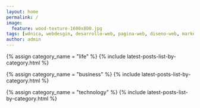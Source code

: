 ```yaml
---
layout: home
permalink: /
image:
  feature: wood-texture-1600x800.jpg
tags: [wdnica, webdesgin, desarrollo-web, pagina-web, diseno-web, marketing, emarketing, vida, negocios, life, business, tecnologia, technology, html5, lifenbiz, life-and-business, vida-y-negocios, productivity, management, starup, fitness, health]
author: admin
---
```

{% assign category_name = "life" %}
  {% include latest-posts-list-by-category.html %}

{% assign category_name = "business" %}
  {% include latest-posts-list-by-category.html %}

{% assign category_name = "technology" %}
  {% include latest-posts-list-by-category.html %}

